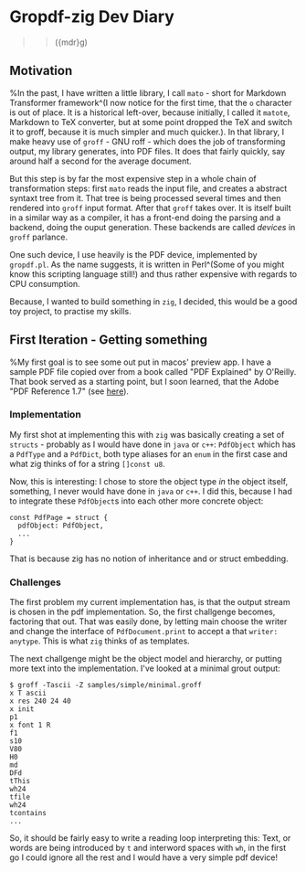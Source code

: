 # Gropdf-zig Dev Diary
>>(\{mdr}g)
## Motivation

%In the past, I have written a little library, I call `mato` - short for
Markdown Transformer framework^(I now notice for the first time, that the `o`
character is out of place. It is a historical left-over, because initially, I
called it `matote`, Markdown to TeX converter, but at some point dropped the TeX
and switch it to groff, because it is much simpler and much quicker.). In that
library, I make heavy use of `groff` - GNU roff - which does the job of transforming
output, my library generates, into PDF files. It does that fairly quickly, say
around half a second for the average document.

But this step is by far the most expensive step in a whole chain of
transformation steps: first `mato` reads the input file, and creates a abstract
syntaxt tree from it. That tree is being processed several times and then
rendered into `groff` input format. After that `groff` takes over. It is itself
built in a similar way as a compiler, it has a front-end doing the parsing and
a backend, doing the ouput generation. These backends are called _devices_ in
`groff` parlance.

One such device, I use heavily is the PDF device, implemented by `gropdf.pl`. As
the name suggests, it is written in Perl^(Some of you might know this scripting
language still!) and thus rather expensive with regards to CPU consumption.

Because, I wanted to build something in `zig`, I decided, this would be a good
toy project, to practise my skills.

## First Iteration - Getting something

%My first goal is to see some out put in macos' preview app. I have a sample
PDF file copied over from a book called "PDF Explained" by O'Reilly. That book
served as a starting point, but I soon learned, that the Adobe "PDF Reference 1.7"
(see [here](https://opensource.adobe.com/dc-acrobat-sdk-docs/pdfstandards/pdfreference1.7old.pdf#page412)).

### Implementation

My first shot at implementing this with `zig` was basically creating a set
of `structs` - probably as I would have done in `java` or `c++`: `PdfObject` which has
a `PdfType` and a `PdfDict`, both type aliases for an `enum` in the first case
and what zig thinks of for a string `[]const u8`.

Now, this is interesting: I chose to store the object type _in_ the object itself,
something, I never would have done in `java` or `c++`. I did this, because I had
to integrate these `PdfObject`s into each other more concrete object:

```
const PdfPage = struct {
  pdfObject: PdfObject,
  ... 
} 
```

That is because zig has no notion of inheritance and or struct embedding.

### Challenges

The first problem my current implementation has, is that the output stream
is chosen in the pdf implementation. So, the first challgenge becomes, factoring
that out. That was easily done, by letting main choose the writer and change
the interface of `PdfDocument.print` to accept a that `writer: anytype`. This
is what `zig` thinks of as templates.

The next challgenge might be the object model and hierarchy, or putting more
text into the implementation. I've looked at a minimal grout output:

```
$ groff -Tascii -Z samples/simple/minimal.groff
x T ascii
x res 240 24 40
x init
p1
x font 1 R
f1
s10
V80
H0
md
DFd
tThis
wh24
tfile
wh24
tcontains
...
```
So, it should be fairly easy to write a reading loop interpreting this:
Text, or words are being introduced by `t` and interword spaces with
`wh`, in the first go I could ignore all the rest and I would have a
very simple pdf device!
